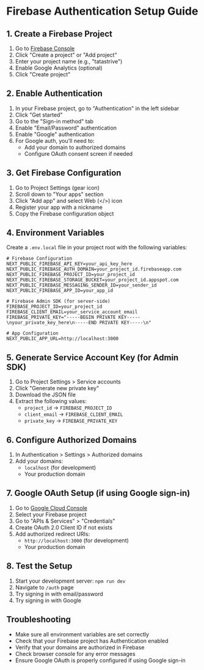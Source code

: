 # Firebase Authentication Setup Guide

## 1. Create a Firebase Project

1. Go to [Firebase Console](https://console.firebase.google.com/)
2. Click "Create a project" or "Add project"
3. Enter your project name (e.g., "tatastrive")
4. Enable Google Analytics (optional)
5. Click "Create project"

## 2. Enable Authentication

1. In your Firebase project, go to "Authentication" in the left sidebar
2. Click "Get started"
3. Go to the "Sign-in method" tab
4. Enable "Email/Password" authentication
5. Enable "Google" authentication
6. For Google auth, you'll need to:
   - Add your domain to authorized domains
   - Configure OAuth consent screen if needed

## 3. Get Firebase Configuration

1. Go to Project Settings (gear icon)
2. Scroll down to "Your apps" section
3. Click "Add app" and select Web (</>) icon
4. Register your app with a nickname
5. Copy the Firebase configuration object

## 4. Environment Variables

Create a `.env.local` file in your project root with the following variables:

```env
# Firebase Configuration
NEXT_PUBLIC_FIREBASE_API_KEY=your_api_key_here
NEXT_PUBLIC_FIREBASE_AUTH_DOMAIN=your_project_id.firebaseapp.com
NEXT_PUBLIC_FIREBASE_PROJECT_ID=your_project_id
NEXT_PUBLIC_FIREBASE_STORAGE_BUCKET=your_project_id.appspot.com
NEXT_PUBLIC_FIREBASE_MESSAGING_SENDER_ID=your_sender_id
NEXT_PUBLIC_FIREBASE_APP_ID=your_app_id

# Firebase Admin SDK (for server-side)
FIREBASE_PROJECT_ID=your_project_id
FIREBASE_CLIENT_EMAIL=your_service_account_email
FIREBASE_PRIVATE_KEY="-----BEGIN PRIVATE KEY-----\nyour_private_key_here\n-----END PRIVATE KEY-----\n"

# App Configuration
NEXT_PUBLIC_APP_URL=http://localhost:3000
```

## 5. Generate Service Account Key (for Admin SDK)

1. Go to Project Settings > Service accounts
2. Click "Generate new private key"
3. Download the JSON file
4. Extract the following values:
   - `project_id` → `FIREBASE_PROJECT_ID`
   - `client_email` → `FIREBASE_CLIENT_EMAIL`
   - `private_key` → `FIREBASE_PRIVATE_KEY`

## 6. Configure Authorized Domains

1. In Authentication > Settings > Authorized domains
2. Add your domains:
   - `localhost` (for development)
   - Your production domain

## 7. Google OAuth Setup (if using Google sign-in)

1. Go to [Google Cloud Console](https://console.cloud.google.com/)
2. Select your Firebase project
3. Go to "APIs & Services" > "Credentials"
4. Create OAuth 2.0 Client ID if not exists
5. Add authorized redirect URIs:
   - `http://localhost:3000` (for development)
   - Your production domain

## 8. Test the Setup

1. Start your development server: `npm run dev`
2. Navigate to `/auth` page
3. Try signing in with email/password
4. Try signing in with Google

## Troubleshooting

- Make sure all environment variables are set correctly
- Check that your Firebase project has Authentication enabled
- Verify that your domains are authorized in Firebase
- Check browser console for any error messages
- Ensure Google OAuth is properly configured if using Google sign-in
